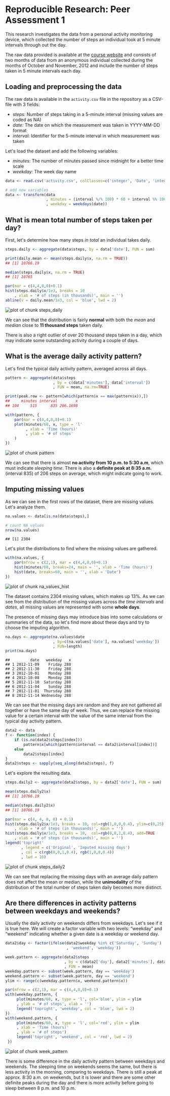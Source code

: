 # Reproducible Research: Peer Assessment 1
This research investigates the data from a personal activity monitoring device,
which collected the number of steps an individual took at 5 minute intervals
through out the day.

The raw data provided is available at the [course website][1] and consists
of two months of data from an anonymous individual collected during the months
of October and November, 2012 and include the number of steps taken in 5 minute
intervals each day.


## Loading and preprocessing the data
The raw data is available in the `activity.csv` file in the repository
as a CSV-file with 3 fields:

- *steps:* Number of steps taking in a 5-minute interval (missing values are coded as NA)
- *date:* The date on which the measurement was taken in YYYY-MM-DD format
- *interval:* Identifier for the 5-minute interval in which measurement was taken

Let's load the dataset and add the following variables:

- *minutes:* The number of minutes passed since midnight for a better time scale
- *weekday:* The week day name


```r
data <- read.csv('activity.csv', colClasses=c('integer', 'Date', 'integer'))

# add new variables
data <- transform(data
                  , minutes = (interval %/% 100) * 60 + interval %% 100
                  , weekday = weekdays(date))
```


## What is mean total number of steps taken per day?
First, let's determine how many steps *in total* an individual takes daily.


```r
steps.daily <- aggregate(data$steps, by = data['date'], FUN = sum)

print(daily.mean <- mean(steps.daily$x, na.rm = TRUE))
## [1] 10766.19

median(steps.daily$x, na.rm = TRUE)
## [1] 10765

par(mar = c(4,4,0,0)+0.1)
hist(steps.daily$x/1e3, breaks = 10
    , xlab = '# of steps (in thousands)', main = '')
abline(v = daily.mean/1e3, col = 'blue', lwd = 2)
```

![plot of chunk steps_daily](figure/steps_daily-1.png) 

We can see that the distribution is fairly **normal** with both the *mean* 
and *median* close to **11 thousand steps** taken daily.

There is also a right outlier of over 20 thousand steps taken in a day, which
may indicate some outstanding activity during a couple of days.


## What is the average daily activity pattern?
Let's find the typical daily activity pattern, averaged across all days.


```r
pattern <- aggregate(data$steps
                     , by = c(data['minutes'], data['interval'])
                     , FUN = mean, na.rm=TRUE)

print(peak.row <- pattern[which(pattern$x == max(pattern$x)),])
##     minutes interval        x
## 104     515      835 206.1698

with(pattern, {
    par(mar = c(4,4,0,0)+0.1)
    plot(minutes/60, x, type = 'l'
         , xlab = 'Time (hours)'
         , ylab = '# of steps'
    )
})
```

![plot of chunk pattern](figure/pattern-1.png) 

We can see that there is almost **no activity from 10 p.m. to 5:30 a.m**, which
must indicate *sleeping time*. There is also a **definite peak at 8:35 a.m.**
(interval 835) of 206 steps on average,
which might indicate going to work.

## Imputing missing values
As we can see in the first rows of the dataset, there are missing values.
Let's analyze them.

```r
na.values <- data[is.na(data$steps),]

# count NA values
nrow(na.values)
```

```
## [1] 2304
```

Let's plot the distributions to find where the missing values are gathered.

```r
with(na.values, {
    par(mfrow = c(2,1), mar = c(4,4,0,0)+0.1)
    hist(minutes/60, breaks=24, main = '', xlab = 'Time (hours)')
    hist(date, breaks=60, main = '', xlab = 'Date')
})
```

![plot of chunk na_values_hist](figure/na_values_hist-1.png) 

The dataset contains 2304 missing values, which makes up
13%. As we can see from the distribution
of the missing values across *the time intervals* and *dates*, all missing values
are represented with some **whole days**.

The presence of missing days may introduce bias into some calculations
or summaries of the data, so let's find more about these days and try to choose
the imputing algorithm.


```r
na.days <- aggregate(na.values$date
                     , by=c(na.values['date'], na.values['weekday'])
                     , FUN=length)
print(na.days)
```

```
##         date   weekday   x
## 1 2012-11-09    Friday 288
## 2 2012-11-30    Friday 288
## 3 2012-10-01    Monday 288
## 4 2012-10-08    Monday 288
## 5 2012-11-10  Saturday 288
## 6 2012-11-04    Sunday 288
## 7 2012-11-01  Thursday 288
## 8 2012-11-14 Wednesday 288
```

We can see that the missing days are random and they are not gathered all
together or have the same day of week. Thus, we can replace the missing value
for a certain interval with the value of the same interval from the typical
day activity pattern.


```r
data2 <- data
f <- function(index) {
    if (is.na(data2$steps[index]))
        pattern$x[which(pattern$interval == data2$interval[index])]
    else
        data2$steps[index]
}
data2$steps <- sapply(seq_along(data2$steps), f)
```

Let's explore the resulting data.


```r
steps.daily2 <- aggregate(data2$steps, by = data2['date'], FUN = sum)

mean(steps.daily2$x)
## [1] 10766.19

median(steps.daily2$x)
## [1] 10766.19

par(mar = c(4, 4, 0, 0) + 0.1)
hist(steps.daily2$x/1e3, breaks = 10, col=rgb(1,0,0,0.4), ylim=c(0,25)
    , xlab = '# of steps (in thousands)', main = '')
hist(steps.daily$x/1e3, breaks = 10,  col=rgb(0,0,1,0.4), add=TRUE
    , xlab = '# of steps (in thousands)', main = '')
legend('topright'
       , legend = c('Original', 'Imputed missing days')
       , col = c(rgb(0,0,1,0.4), rgb(1,0,0,0.4))
       , lwd = 10)
```

![plot of chunk steps_daily2](figure/steps_daily2-1.png) 

We can see that replacing the missing days with an average daily pattern
does not affect the mean or median, while the **unimodality** of the distribution
of the total number of steps taken daily becomes more distinct.


## Are there differences in activity patterns between weekdays and weekends?
Usually the daily activity on weekends differs from weekdays. Let's see if
it is true here. We will create a factor variable with two levels: “weekday”
and “weekend” indicating whether a given date is a weekday or weekend day.


```r
data2$day <- factor(ifelse(data2$weekday %in% c('Saturday', 'Sunday')
                           , 'weekend', 'weekday'))

week.pattern <- aggregate(data2$steps
                          , by = c(data2['day'], data2['minutes'], data2['interval'])
                          , FUN = mean)
weekday.pattern <- subset(week.pattern, day == 'weekday')
weekend.pattern <- subset(week.pattern, day == 'weekend')
ylim <- range(c(weekday.pattern$x, weekend.pattern$x))

par(mfrow = c(2,1), mar = c(4,4,0,0)+0.1)
with(weekday.pattern, {
     plot(minutes/60, x, type = 'l', col='blue', ylim = ylim
     , ylab = '# of steps', xlab = '')
     legend('topright', 'weekday', col = 'blue', lwd = 2)
})
with(weekend.pattern, {
     plot(minutes/60, x, type = 'l', col='red', ylim = ylim
     , xlab = 'Time (hours)'
     , ylab = '# of steps')
     legend('topright', 'weekend', col = 'red', lwd = 2)
 })
```

![plot of chunk week_pattern](figure/week_pattern-1.png) 

There is some difference in the daily activity pattern between weekdays and
weekends. The sleeping time on weekends seems the same, but there is less
activity in the morning, comparing to weekdays. There is still a peak
at approx. 8:30 a.m. on weekends, but it is lower and there are some other
definite peaks during the day and there is more activity before going to sleep
between 8 p.m. and 10 p.m.

[1]: https://d396qusza40orc.cloudfront.net/repdata%2Fdata%2Factivity.zip
